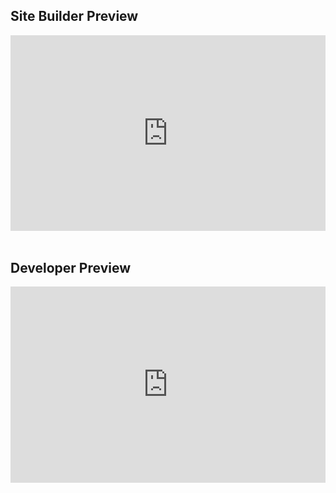 
Site Builder Preview
-----------------

<div style="position: relative; padding-bottom: 56.25%; padding-top: 30px; height: 0; overflow: hidden;">
  <iframe width="560" height="315" src="https://www.youtube.com/embed/rMxU-d8vanc" frameborder="0" allowfullscreen style="position: absolute; top: 0; left: 0; width: 100%; height: 100%;"></iframe>
</div> 
<br/>

Developer Preview
-----------------

<div style="position: relative; padding-bottom: 56.25%; padding-top: 30px; height: 0; overflow: hidden;">
  <iframe width="560" height="315" src="https://www.youtube.com/embed/ycWUPAoSfT4" frameborder="0" allowfullscreen style="position: absolute; top: 0; left: 0; width: 100%; height: 100%;"></iframe>
</div> 
<br/>
